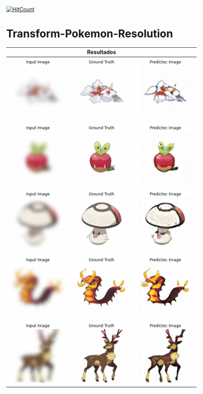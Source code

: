 [![HitCount](http://hits.dwyl.com/FabianMartinez1234567/Transform-Pokemon-Resolution.svg)](http://hits.dwyl.com/FabianMartinez1234567/Transform-Pokemon-Resolution)

# Transform-Pokemon-Resolution
| Resultados |
|--------|
|           ![](Imagenes/ok1.png)     |
|           ![](Imagenes/ok2.png)     |
|           ![](Imagenes/ok3.png)     |
|           ![](Imagenes/ok4.png)     |
|           ![](Imagenes/ok5.png)     |

